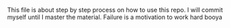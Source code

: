 This file is about step by step process on how to use this repo.
I will commit myself until I master the material.
Failure is a motivation to work hard booya
